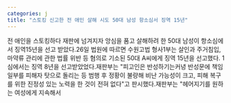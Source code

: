 ```yaml
---
categories: j
title: "스토킹 신고한 전 애인 살해 시도 50대 남성 항소심서 징역 15년"
---
```

전 애인을 스토킹하다 재판에 넘겨지자 앙심을 품고 살해하려 한 50대 남성이 항소심에서 징역15년을 선고 받았다.26일 법원에 따르면 수원고법 형사1부는 살인과 주거침입, 마약류 관리에 관한 법률 위반 등 혐의로 기소된 50대 A씨에게 징역 15년을 선고했다. 1심에서는 징역 8년을 선고받았었다.재판부는 "피고인은 반성하기는커녕 반성문에 책임 일부를 피해자 탓으로 돌리는 등 범행 후 정황이 불량해 비난 가능성이 크고, 피해 복구를 위한 진정성 있는 노력을 한 것이 전혀 없다"고 판시했다.재판부는 "헤어지기를 원하는 여성에게 지속해서